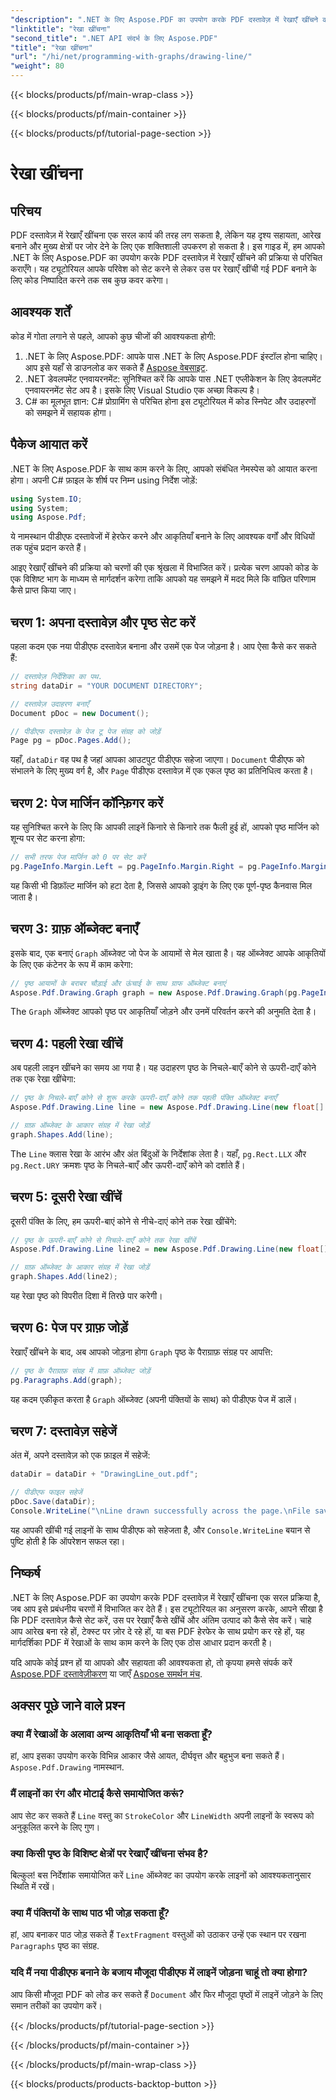 ```yaml
---
"description": ".NET के लिए Aspose.PDF का उपयोग करके PDF दस्तावेज़ में रेखाएँ खींचने का तरीका जानें। यह चरण-दर-चरण मार्गदर्शिका आपके दस्तावेज़ को सेट अप करने, रेखाएँ जोड़ने और फ़ाइल को सहेजने के बारे में बताती है।"
"linktitle": "रेखा खींचना"
"second_title": ".NET API संदर्भ के लिए Aspose.PDF"
"title": "रेखा खींचना"
"url": "/hi/net/programming-with-graphs/drawing-line/"
"weight": 80
---
```


{{< blocks/products/pf/main-wrap-class >}}

{{< blocks/products/pf/main-container >}}

{{< blocks/products/pf/tutorial-page-section >}}

# रेखा खींचना

## परिचय

PDF दस्तावेज़ में रेखाएँ खींचना एक सरल कार्य की तरह लग सकता है, लेकिन यह दृश्य सहायता, आरेख बनाने और मुख्य क्षेत्रों पर जोर देने के लिए एक शक्तिशाली उपकरण हो सकता है। इस गाइड में, हम आपको .NET के लिए Aspose.PDF का उपयोग करके PDF दस्तावेज़ में रेखाएँ खींचने की प्रक्रिया से परिचित कराएँगे। यह ट्यूटोरियल आपके परिवेश को सेट करने से लेकर उस पर रेखाएँ खींची गई PDF बनाने के लिए कोड निष्पादित करने तक सब कुछ कवर करेगा।

## आवश्यक शर्तें

कोड में गोता लगाने से पहले, आपको कुछ चीजों की आवश्यकता होगी:

1. .NET के लिए Aspose.PDF: आपके पास .NET के लिए Aspose.PDF इंस्टॉल होना चाहिए। आप इसे यहाँ से डाउनलोड कर सकते हैं [Aspose वेबसाइट](https://releases.aspose.com/pdf/net/).
2. .NET डेवलपमेंट एनवायरनमेंट: सुनिश्चित करें कि आपके पास .NET एप्लीकेशन के लिए डेवलपमेंट एनवायरनमेंट सेट अप है। इसके लिए Visual Studio एक अच्छा विकल्प है।
3. C# का मूलभूत ज्ञान: C# प्रोग्रामिंग से परिचित होना इस ट्यूटोरियल में कोड स्निपेट और उदाहरणों को समझने में सहायक होगा।

## पैकेज आयात करें

.NET के लिए Aspose.PDF के साथ काम करने के लिए, आपको संबंधित नेमस्पेस को आयात करना होगा। अपनी C# फ़ाइल के शीर्ष पर निम्न using निर्देश जोड़ें:

```csharp
using System.IO;
using System;
using Aspose.Pdf;
```

ये नामस्थान पीडीएफ दस्तावेजों में हेरफेर करने और आकृतियाँ बनाने के लिए आवश्यक वर्गों और विधियों तक पहुंच प्रदान करते हैं।

आइए रेखाएँ खींचने की प्रक्रिया को चरणों की एक श्रृंखला में विभाजित करें। प्रत्येक चरण आपको कोड के एक विशिष्ट भाग के माध्यम से मार्गदर्शन करेगा ताकि आपको यह समझने में मदद मिले कि वांछित परिणाम कैसे प्राप्त किया जाए।

## चरण 1: अपना दस्तावेज़ और पृष्ठ सेट करें

पहला कदम एक नया पीडीएफ दस्तावेज़ बनाना और उसमें एक पेज जोड़ना है। आप ऐसा कैसे कर सकते हैं:

```csharp
// दस्तावेज़ निर्देशिका का पथ.
string dataDir = "YOUR DOCUMENT DIRECTORY";

// दस्तावेज़ उदाहरण बनाएँ
Document pDoc = new Document();

// पीडीएफ दस्तावेज़ के पेज टू पेज संग्रह को जोड़ें
Page pg = pDoc.Pages.Add();
```

यहाँ, `dataDir` वह पथ है जहां आपका आउटपुट पीडीएफ सहेजा जाएगा। `Document` पीडीएफ को संभालने के लिए मुख्य वर्ग है, और `Page` पीडीएफ दस्तावेज़ में एक एकल पृष्ठ का प्रतिनिधित्व करता है।

## चरण 2: पेज मार्जिन कॉन्फ़िगर करें

यह सुनिश्चित करने के लिए कि आपकी लाइनें किनारे से किनारे तक फैली हुई हों, आपको पृष्ठ मार्जिन को शून्य पर सेट करना होगा:

```csharp
// सभी तरफ पेज मार्जिन को 0 पर सेट करें
pg.PageInfo.Margin.Left = pg.PageInfo.Margin.Right = pg.PageInfo.Margin.Bottom = pg.PageInfo.Margin.Top = 0;
```

यह किसी भी डिफ़ॉल्ट मार्जिन को हटा देता है, जिससे आपको ड्राइंग के लिए एक पूर्ण-पृष्ठ कैनवास मिल जाता है।

## चरण 3: ग्राफ़ ऑब्जेक्ट बनाएँ

इसके बाद, एक बनाएं `Graph` ऑब्जेक्ट जो पेज के आयामों से मेल खाता है। यह ऑब्जेक्ट आपके आकृतियों के लिए एक कंटेनर के रूप में काम करेगा:

```csharp
// पृष्ठ आयामों के बराबर चौड़ाई और ऊंचाई के साथ ग्राफ ऑब्जेक्ट बनाएं
Aspose.Pdf.Drawing.Graph graph = new Aspose.Pdf.Drawing.Graph(pg.PageInfo.Width, pg.PageInfo.Height);
```

The `Graph` ऑब्जेक्ट आपको पृष्ठ पर आकृतियाँ जोड़ने और उनमें परिवर्तन करने की अनुमति देता है।

## चरण 4: पहली रेखा खींचें

अब पहली लाइन खींचने का समय आ गया है। यह उदाहरण पृष्ठ के निचले-बाएँ कोने से ऊपरी-दाएँ कोने तक एक रेखा खींचेगा:

```csharp
// पृष्ठ के निचले-बाएँ कोने से शुरू करके ऊपरी-दाएँ कोने तक पहली पंक्ति ऑब्जेक्ट बनाएँ
Aspose.Pdf.Drawing.Line line = new Aspose.Pdf.Drawing.Line(new float[] { (float)pg.Rect.LLX, 0, (float)pg.PageInfo.Width, (float)pg.Rect.URY });

// ग्राफ़ ऑब्जेक्ट के आकार संग्रह में रेखा जोड़ें
graph.Shapes.Add(line);
```

The `Line` क्लास रेखा के आरंभ और अंत बिंदुओं के निर्देशांक लेता है। यहाँ, `pg.Rect.LLX` और `pg.Rect.URY` क्रमशः पृष्ठ के निचले-बाएँ और ऊपरी-दाएँ कोने को दर्शाते हैं।

## चरण 5: दूसरी रेखा खींचें

दूसरी पंक्ति के लिए, हम ऊपरी-बाएं कोने से नीचे-दाएं कोने तक रेखा खींचेंगे:

```csharp
// पृष्ठ के ऊपरी-बाएँ कोने से निचले-दाएँ कोने तक रेखा खींचें
Aspose.Pdf.Drawing.Line line2 = new Aspose.Pdf.Drawing.Line(new float[] { 0, (float)pg.Rect.URY, (float)pg.PageInfo.Width, (float)pg.Rect.LLX });

// ग्राफ़ ऑब्जेक्ट के आकार संग्रह में रेखा जोड़ें
graph.Shapes.Add(line2);
```

यह रेखा पृष्ठ को विपरीत दिशा में तिरछे पार करेगी।

## चरण 6: पेज पर ग्राफ़ जोड़ें

रेखाएँ खींचने के बाद, अब आपको जोड़ना होगा `Graph` पृष्ठ के पैराग्राफ़ संग्रह पर आपत्ति:

```csharp
// पृष्ठ के पैराग्राफ़ संग्रह में ग्राफ़ ऑब्जेक्ट जोड़ें
pg.Paragraphs.Add(graph);
```

यह कदम एकीकृत करता है `Graph` ऑब्जेक्ट (अपनी पंक्तियों के साथ) को पीडीएफ पेज में डालें।

## चरण 7: दस्तावेज़ सहेजें

अंत में, अपने दस्तावेज़ को एक फ़ाइल में सहेजें:

```csharp
dataDir = dataDir + "DrawingLine_out.pdf";

// पीडीएफ फाइल सहेजें
pDoc.Save(dataDir);
Console.WriteLine("\nLine drawn successfully across the page.\nFile saved at " + dataDir);
```

यह आपकी खींची गई लाइनों के साथ पीडीएफ को सहेजता है, और `Console.WriteLine` बयान से पुष्टि होती है कि ऑपरेशन सफल रहा।

## निष्कर्ष

.NET के लिए Aspose.PDF का उपयोग करके PDF दस्तावेज़ में रेखाएँ खींचना एक सरल प्रक्रिया है, जब आप इसे प्रबंधनीय चरणों में विभाजित कर देते हैं। इस ट्यूटोरियल का अनुसरण करके, आपने सीखा है कि PDF दस्तावेज़ कैसे सेट करें, उस पर रेखाएँ कैसे खींचें और अंतिम उत्पाद को कैसे सेव करें। चाहे आप आरेख बना रहे हों, टेक्स्ट पर ज़ोर दे रहे हों, या बस PDF हेरफेर के साथ प्रयोग कर रहे हों, यह मार्गदर्शिका PDF में रेखाओं के साथ काम करने के लिए एक ठोस आधार प्रदान करती है।

यदि आपके कोई प्रश्न हों या आपको और सहायता की आवश्यकता हो, तो कृपया हमसे संपर्क करें [Aspose.PDF दस्तावेज़ीकरण](https://reference.aspose.com/pdf/net/) या जाएँ [Aspose समर्थन मंच](https://forum.aspose.com/c/pdf/10).

## अक्सर पूछे जाने वाले प्रश्न

### क्या मैं रेखाओं के अलावा अन्य आकृतियाँ भी बना सकता हूँ?
हां, आप इसका उपयोग करके विभिन्न आकार जैसे आयत, दीर्घवृत्त और बहुभुज बना सकते हैं। `Aspose.Pdf.Drawing` नामस्थान.

### मैं लाइनों का रंग और मोटाई कैसे समायोजित करूं?
आप सेट कर सकते हैं `Line` वस्तु का `StrokeColor` और `LineWidth` अपनी लाइनों के स्वरूप को अनुकूलित करने के लिए गुण।

### क्या किसी पृष्ठ के विशिष्ट क्षेत्रों पर रेखाएँ खींचना संभव है?
बिल्कुल! बस निर्देशांक समायोजित करें `Line` ऑब्जेक्ट का उपयोग करके लाइनों को आवश्यकतानुसार स्थिति में रखें।

### क्या मैं पंक्तियों के साथ पाठ भी जोड़ सकता हूँ?
हां, आप बनाकर पाठ जोड़ सकते हैं `TextFragment` वस्तुओं को उठाकर उन्हें एक स्थान पर रखना `Paragraphs` पृष्ठ का संग्रह.

### यदि मैं नया पीडीएफ बनाने के बजाय मौजूदा पीडीएफ में लाइनें जोड़ना चाहूं तो क्या होगा?
आप किसी मौजूदा PDF को लोड कर सकते हैं `Document` और फिर मौजूदा पृष्ठों में लाइनें जोड़ने के लिए समान तरीकों का उपयोग करें।

{{< /blocks/products/pf/tutorial-page-section >}}

{{< /blocks/products/pf/main-container >}}

{{< /blocks/products/pf/main-wrap-class >}}

{{< blocks/products/products-backtop-button >}}